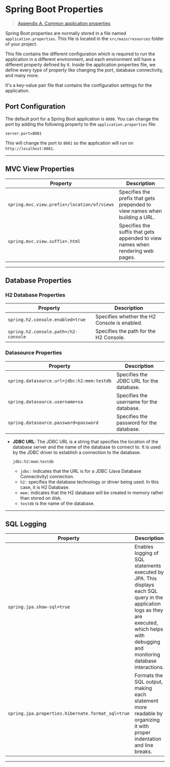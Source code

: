 # Spring Boot Properties

> [Appendix A. Common application properties](https://docs.spring.io/spring-boot/docs/1.1.6.RELEASE/reference/html/common-application-properties.html)

Spring Boot properties are normally stored in a file named `application.properties`. This file is located in the `src/main/resources` folder of your project.

This file contains the different configuration which is required to run the application in a different environment, and each environment will have a different property defined by it. Inside the application properties file, we define every type of property like changing the port, database connectivity, and many more.

It's a key-value pair file that contains the configuration settings for the application.

## Port Configuration

The default port for a Spring Boot application is `8080`. You can change the port by adding the following property to the `application.properties` file:

```properties
server.port=8081
```
This will change the port to `8081` so the application will run on `http://localhost:8081`.

---------------------------------------------

## MVC View Properties

| Property | Description |
| -------- | ----------- |
|`spring.mvc.view.prefix=/location/of/views`|Specifies the prefix that gets prepended to view names when building a URL.|
|`spring.mvc.view.suffix=.html`|Specifies the suffix that gets appended to view names when rendering web pages.|

---------------------------------------------

## Database Properties

### H2 Database Properties

| Property | Description |
| -------- | ----------- |
|`spring.h2.console.enabled=true`|Specifies whether the H2 Console is enabled.|
|`spring.h2.console.path=/h2-console`|Specifies the path for the H2 Console.|

### Datasource Properties

| Property | Description |
| -------- | ----------- |
|`spring.datasource.url=jdbc:h2:mem:testdb`|Specifies the JDBC URL for the database.|
|`spring.datasource.username=sa`|Specifies the username for the database.|
|`spring.datasource.password=password`|Specifies the password for the database.|


- **JDBC URL**: The JDBC URL is a string that specifies the location of the database server and the name of the database to connect to. It is used by the JDBC driver to establish a connection to the database.
    
    `jdbc:h2:mem:testdb`
    - `jdbc:` indicates that the URL is for a JDBC (Java Database Connectivity) connection.
    - `h2:` specifies the database technology or driver being used. In this case, it is H2 Database.
    - `mem:` indicates that the H2 database will be created in memory rather than stored on disk.
    - `testdb` is the name of the database.

---------------------------------------------

## SQL Logging

| Property | Description |
| -------- | ----------- |
|`spring.jpa.show-sql=true` | Enables logging of SQL statements executed by JPA. This displays each SQL query in the application logs as they are executed, which helps with debugging and monitoring database interactions.|
|`spring.jpa.properties.hibernate.format_sql=true`|Formats the SQL output, making each statement more readable by organizing it with proper indentation and line breaks. |

---------------------------------------------
